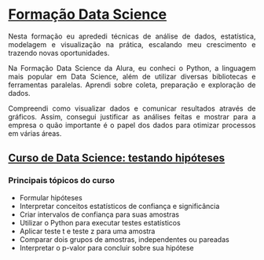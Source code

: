 # [Formação Data Science](https://cursos.alura.com.br/formacao-data-science)

<div style="text-align: justify;">

Nesta formação eu aprededi técnicas de análise de dados, estatística, modelagem e visualização na prática, escalando meu crescimento e trazendo novas oportunidades.

Na Formação Data Science da Alura, eu conheci o Python, a linguagem mais popular em Data Science, além de utilizar diversas bibliotecas e ferramentas paralelas. Aprendi sobre coleta, preparação e exploração de dados.

Compreendi como visualizar dados e comunicar resultados através de gráficos. Assim, consegui justificar as análises feitas e mostrar para a empresa o quão importante é o papel dos dados para otimizar processos em várias áreas.

</div>

## [Curso de Data Science: testando hipóteses](https://cursos.alura.com.br/course/data-science-testando-hipoteses)

### Principais tópicos do curso

- Formular hipóteses
- Interpretar conceitos estatísticos de confiança e significância
- Criar intervalos de confiança para suas amostras
- Utilizar o Python para executar testes estatísticos
- Aplicar teste t e teste z para uma amostra
- Comparar dois grupos de amostras, independentes ou pareadas
- Interpretar o p-valor para concluir sobre sua hipótese
